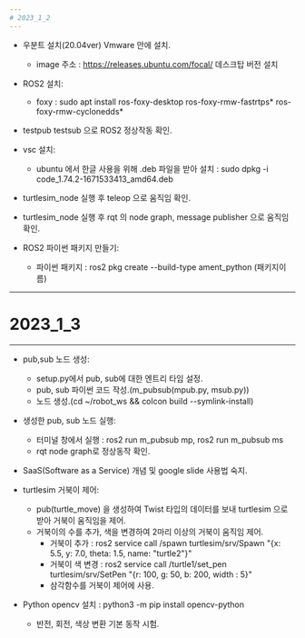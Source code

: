 ```yaml
---
# 2023_1_2
---
```

* 우분트 설치(20.04ver) Vmware 안에 설치.
    * image 주소 : https://releases.ubuntu.com/focal/ 데스크탑 버전 설치

* ROS2 설치:
    * foxy : sudo apt install ros-foxy-desktop ros-foxy-rmw-fastrtps* ros-foxy-rmw-cyclonedds*
* testpub testsub 으로 ROS2 정상작동 확인.

* vsc  설치:
    *  ubuntu 에서 한글 사용을 위해 .deb 파일을 받아 설치 : sudo dpkg -i code_1.74.2-1671533413_amd64.deb

* turtlesim_node 실행 후 teleop 으로 움직임 확인.

* turtlesim_node 실행 후 rqt 의 node graph, message publisher 으로 움직임 확인.

* ROS2 파이썬 패키지 만들기:
    * 파이썬 패키지 : ros2 pkg create --build-type ament_python (패키지이름)

---
# 2023_1_3
---
* pub,sub 노드 생성:
    * setup.py에서 pub, sub에 대한 엔트리 타임 설정.
    * pub, sub 파이썬 코드 작성.(m_pubsub(mpub.py, msub.py))
    * 노드 생성.(cd ~/robot_ws && colcon build --symlink-install)

* 생성한 pub, sub 노드 실행:
    * 터미널 창에서 실행 : ros2 run m_pubsub mp, ros2 run m_pubsub ms
    * rqt node graph로 정상동작 확인.

* SaaS(Software as a Service) 개념 및 google slide 사용법 숙지.

* turtlesim 거북이 제어:
    * pub(turtle_move) 을 생성하여 Twist 타입의 데이터를 보내 turtlesim 으로 받아 거북이 움직임을 제어.
    * 거북이의 수를 추가, 색을 변경하여 2마리 이상의 거북이 움직임 제어.
        * 거북이 추가 : ros2 service call /spawn turtlesim/srv/Spawn "{x: 5.5, y: 7.0, theta: 1.5, name: "turtle2"}"
        * 거북이 색 변경 : ros2 service call /turtle1/set_pen turtlesim/srv/SetPen "{r: 100, g: 50, b: 200, width : 5}"
        * 삼각함수를 거북이 제어에 사용.

* Python opencv 설치 : python3 -m pip install opencv-python
    * 반전, 회전, 색상 변환 기본 동작 시험.

